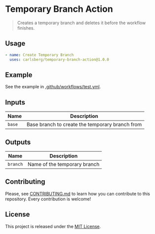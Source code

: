 # Temporary Branch Action

> Creates a temporary branch and deletes it before the workflow finishes.

## Usage

```yaml
- name: Create Temporary Branch
  uses: carlsberg/temporary-branch-action@1.0.0
```

## Example

See the example in [.github/workflows/test.yml](.github/workflows/test.yml).

## Inputs

| Name   | Description                                     |
| ------ | ----------------------------------------------- |
| `base` | Base branch to create the temporary branch from |

## Outputs

| Name     | Description                  |
| -------- | ---------------------------- |
| `branch` | Name of the temporary branch |


## Contributing

Please, see [CONTRIBUTING.md](CONTRIBUTING.md) to learn how you can contribute
to this repository. Every contribution is welcome!

## License

This project is released under the [MIT License](LICENSE).